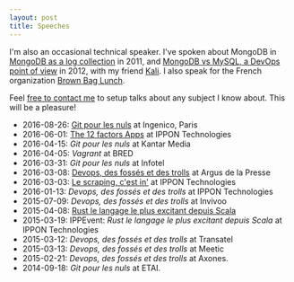```yaml
---
layout: post
title: Speeches
---
```


I'm also an occasional technical speaker. I've spoken about MongoDB in [MongoDB as a log collection](http://fr.slideshare.net/octplane/mongofr-mongodb-as-a-log-collector) in 2011, and [MongoDB vs MySQL, a DevOps point of view](http://fr.slideshare.net/octplane/mongodb-vs-mysql-a-devops-point-of-view) in 2012, with my friend [Kali](http://www.poumeyrol.fr/). I also speak for the French organization [Brown Bag Lunch](http://www.brownbaglunch.fr/).

Feel [free to contact me](mailto:speech@contact.baillet.name) to setup talks about any subject I know about. This will be a pleasure!

- 2016-08-26: [Git pour les nuls](/presentations/git/) at Ingenico, Paris
- 2016-06-01: [The 12 factors Apps](/presentations/12-factors) at IPPON Technologies
- 2016-04-15: *Git pour les nuls* at Kantar Media
- 2016-04-05: *Vagrant* at BRED
- 2016-03-31: *Git pour les nuls* at Infotel
- 2016-03-08: [Devops, des fossés et des trolls](/presentations/devops/) at Argus de la Presse
- 2016-03-03: [Le scraping, c'est in'](/2016/03/04/09-03.html) at IPPON Technologies
- 2016-01-13: *Devops, des fossés et des trolls* at IPPON Technologies
- 2015-07-09: *Devops, des fossés et des trolls* at Invivoo
- 2015-04-08: [Rust le langage le plus excitant depuis Scala](/2016/03/04/09-03.html)
- 2015-03-19: IPPEvent: *Rust le langage le plus excitant depuis Scala* at IPPON Technologies
- 2015-03-12: *Devops, des fossés et des trolls* at Transatel
- 2015-03-13: *Devops, des fossés et des trolls* at Meetic
- 2015-02-21: *Devops, des fossés et des trolls* at Axones.
- 2014-09-18: *Git pour les nuls* at ETAI.

